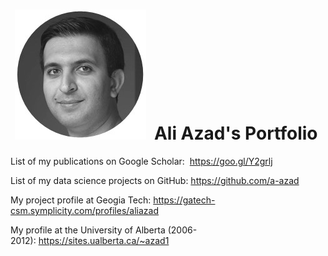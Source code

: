 <h1>&nbsp;<img src="aliazad.jpg" alt="" />&nbsp;&nbsp;Ali Azad's Portfolio</h1>
<p>List of my publications on Google Scholar:&nbsp; <a href="https://goo.gl/Y2grlj">https://goo.gl/Y2grlj</a></p>
<p>List of my data science projects on GitHub:&nbsp;<a href="https://github.com/a-azad">https://github.com/a-azad</a></p>
<p>My project profile at Geogia Tech:&nbsp;<a href="https://gatech-csm.symplicity.com/profiles/aliazad">https://gatech-csm.symplicity.com/profiles/aliazad</a></p>
<p>My profile at the University of Alberta (2006-2012):&nbsp;<a href="https://sites.ualberta.ca/~azad1">https://sites.ualberta.ca/~azad1</a></p>
<br>
<br>
<br>
<br>
<br>
<br>
<br>
<br>
